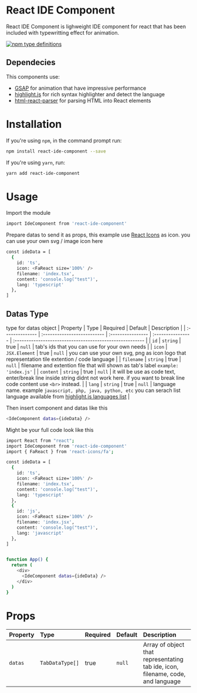 # React IDE Component

React IDE Component is lighweight IDE component for react that has been included with typewritting effect for animation.

[![npm type definitions](https://camo.githubusercontent.com/a659694184d9b46a3b77a8eae552bfaecde74562a1d4eae97068abce2870996b/68747470733a2f2f696d672e736869656c64732e696f2f6e706d2f74797065732f72656163742d67736170)](https://www.npmjs.com/package/react-ide-component)

## Dependecies

This components use:
- [GSAP](https://www.npmjs.com/package/gsap) for animation that have impressive performance
- [highlight.js](https://www.npmjs.com/package/highlight.js) for rich syntax highlighter and detect the language
- [html-react-parser](https://www.npmjs.com/package/html-react-parser) for parsing HTML into React elements

# Installation

If you're using `npm`, in the command prompt run:

```sh
npm install react-ide-component --save
```

If you're using `yarn`, run:

```sh
yarn add react-ide-component
```

# Usage

Import the module
```sh
import IdeComponent from 'react-ide-component'
```

Prepare datas to send it as props, this example use [React Icons](https://www.npmjs.com/package/react-icons) as icon. you can use your own svg / image icon here
```sh
const ideData = [
  {
    id: 'ts',
    icon: <FaReact size='100%' />
    filename: 'index.tsx',
    content: 'console.log("test")',
    lang: 'typescript'
  },
]
```
## Datas Type
type for datas object
| Property        | Type                        | Required           | Default           | Description                                              |
| :-------------- | :-------------------------- | :---------------- | :---------------- | :------------------------------------------------------- |
| `id`         | `string`                    | true              | `null`              | tab's ids that you can use for your own needs                       |
| `icon`         | `JSX.Element`                    | true              | `null`              | you can use your own svg, png as icon logo that representation tile extention / code language                       |
| `filename`         | `string`                    | true              | `null`              | filename and extention file that will shown as tab's label  `example: 'index.js'`                    |
| `content`         | `string`                    | true              | `null`              | it will be use as code text, enter/break line inside string didnt not work here. if you want to break line code content use `<br>` instead.                       |
| `lang`         | `string`                    | true              | `null`              | language name. example `javascript, php, java, python, etc` you can serach list language available from [highlight.js languages list](https://github.com/highlightjs/highlight.js/blob/main/SUPPORTED_LANGUAGES.md)                       |

Then insert component and datas like this
```sh
<IdeComponent datas={ideData} />
```

Might be your full code look like this
```sh
import React from "react";
import IdeComponent from 'react-ide-component'
import { FaReact } from 'react-icons/fa';

const ideData = [
  {
    id: 'ts',
    icon: <FaReact size='100%' />
    filename: 'index.tsx',
    content: 'console.log("test")',
    lang: 'typescript'
  },
  {
    id: 'js',
    icon: <FaReact size='100%' />
    filename: 'index.jsx',
    content: 'console.log("test")',
    lang: 'javascript'
  },
]


function App() {
  return (
    <div>
      <IdeComponent datas={ideData} />
    </div>
  )
}
```

# Props
| Property        | Type                        | Required           | Default           | Description                                              |
| :-------------- | :-------------------------- | :---------------- | :---------------- | :------------------------------------------------------- |
| `datas`         | `TabDataType[]`                    | true              | `null`              | Array of object that representating tab ide, icon, filename, code, and language                       |
